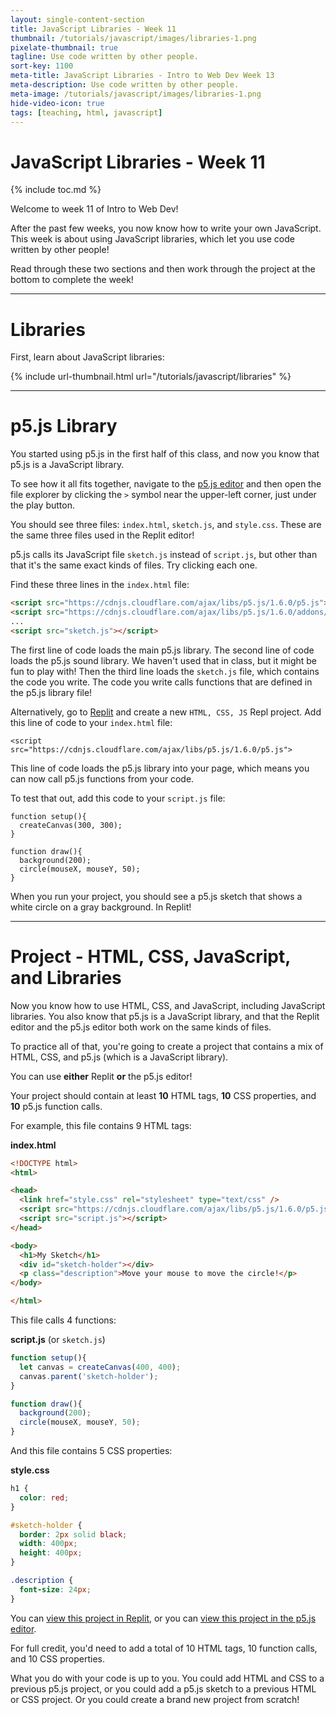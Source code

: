 ```yaml
---
layout: single-content-section
title: JavaScript Libraries - Week 11
thumbnail: /tutorials/javascript/images/libraries-1.png
pixelate-thumbnail: true
tagline: Use code written by other people.
sort-key: 1100
meta-title: JavaScript Libraries - Intro to Web Dev Week 13
meta-description: Use code written by other people.
meta-image: /tutorials/javascript/images/libraries-1.png
hide-video-icon: true
tags: [teaching, html, javascript]
---
```


# JavaScript Libraries - Week 11

{% include toc.md %}

Welcome to week 11 of Intro to Web Dev!

After the past few weeks, you now know how to write your own JavaScript. This week is about using JavaScript libraries, which let you use code written by other people!

Read through these two sections and then work through the project at the bottom to complete the week!

---

# Libraries

First, learn about JavaScript libraries:

{% include url-thumbnail.html url="/tutorials/javascript/libraries" %}

---

# p5.js Library

You started using p5.js in the first half of this class, and now you know that p5.js is a JavaScript library.

To see how it all fits together, navigate to the [p5.js editor](https://editor.p5js.org/) and then open the file explorer by clicking the `>` symbol near the upper-left corner, just under the play button.

You should see three files: `index.html`, `sketch.js`, and `style.css`. These are the same three files used in the Replit editor!

p5.js calls its JavaScript file `sketch.js` instead of `script.js`, but other than that it's the same exact kinds of files. Try clicking each one.

Find these three lines in the `index.html` file:

```html
<script src="https://cdnjs.cloudflare.com/ajax/libs/p5.js/1.6.0/p5.js"></script>
<script src="https://cdnjs.cloudflare.com/ajax/libs/p5.js/1.6.0/addons/p5.sound.min.js"></script>
...
<script src="sketch.js"></script>
```

The first line of code loads the main p5.js library. The second line of code loads the p5.js sound library. We haven't used that in class, but it might be fun to play with! Then the third line loads the `sketch.js` file, which contains the code you write. The code you write calls functions that are defined in the p5.js library file!

Alternatively, go to [Replit](https://replit.com) and create a new `HTML, CSS, JS` Repl project. Add this line of code to your `index.html` file:

```
<script src="https://cdnjs.cloudflare.com/ajax/libs/p5.js/1.6.0/p5.js">
```

This line of code loads the p5.js library into your page, which means you can now call p5.js functions from your code.

To test that out, add this code to your `script.js` file:

```
function setup(){
  createCanvas(300, 300);
}

function draw(){
  background(200);
  circle(mouseX, mouseY, 50);
}
```

When you run your project, you should see a p5.js sketch that shows a white circle on a gray background. In Replit!

---

# Project - HTML, CSS, JavaScript, and Libraries

Now you know how to use HTML, CSS, and JavaScript, including JavaScript libraries. You also know that p5.js is a JavaScript library, and that the Replit editor and the p5.js editor both work on the same kinds of files.

To practice all of that, you're going to create a project that contains a mix of HTML, CSS, and p5.js (which is a JavaScript library).

You can use **either** Replit **or** the p5.js editor!

Your project should contain at least **10** HTML tags, **10** CSS properties, and **10** p5.js function calls.

For example, this file contains 9 HTML tags:

**index.html**

```html
<!DOCTYPE html>
<html>

<head>
  <link href="style.css" rel="stylesheet" type="text/css" />
  <script src="https://cdnjs.cloudflare.com/ajax/libs/p5.js/1.6.0/p5.js"></script>
  <script src="script.js"></script>
</head>

<body>
  <h1>My Sketch</h1>
  <div id="sketch-holder"></div>
  <p class="description">Move your mouse to move the circle!</p>
</body>

</html>
```

This file calls 4 functions:

**script.js** (or `sketch.js`)

```javascript
function setup(){
  let canvas = createCanvas(400, 400);
  canvas.parent('sketch-holder');
}

function draw(){
  background(200);
  circle(mouseX, mouseY, 50);
}
```

And this file contains 5 CSS properties:

**style.css**

```css
h1 {
  color: red;
}

#sketch-holder {
  border: 2px solid black;
  width: 400px;
  height: 400px;
}

.description {
  font-size: 24px;
}
```

You can [view this project in Replit](https://replit.com/@KevinWorkman/p5js-in-Replit), or you can [view this project in the p5.js editor](https://editor.p5js.org/KevinWorkman/sketches/ocxodsAJR).

For full credit, you'd need to add a total of 10 HTML tags, 10 function calls, and 10 CSS properties.

What you do with your code is up to you. You could add HTML and CSS to a previous p5.js project, or you could add a p5.js sketch to a previous HTML or CSS project. Or you could create a brand new project from scratch!
